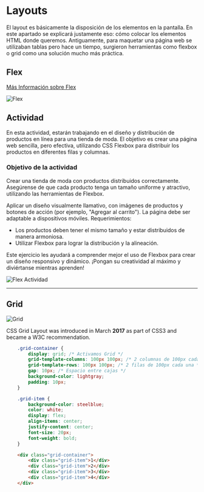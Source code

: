 # Layouts
El layout es básicamente la disposición de los elementos en la pantalla. En este apartado se explicará justamente eso: cómo colocar los elementos HTML donde queremos. Antiguamente, para maquetar una página web se utilizaban tablas pero hace un tiempo, surgieron herramientas como flexbox o grid como una solución mucho más práctica.

## Flex
[Más Información sobre Flex](https://css-tricks.com/snippets/css/a-guide-to-flexbox/)

![Flex](../../x-assets/UF1841/flex.png)

## Actividad
En esta actividad, estarán trabajando en el diseño y distribución de productos en línea para una tienda de moda. El objetivo es crear una página web sencilla, pero efectiva, utilizando CSS Flexbox para distribuir los productos en diferentes filas y columnas.

### Objetivo de la actividad

Crear una tienda de moda con productos distribuidos correctamente.
Asegúrense de que cada producto tenga un tamaño uniforme y atractivo, utilizando las herramientas de Flexbox.

Aplicar un diseño visualmente llamativo, con imágenes de productos y botones de acción (por ejemplo, "Agregar al carrito").
La página debe ser adaptable a dispositivos móviles.
Requerimientos:
- Los productos deben tener el mismo tamaño y estar distribuidos de manera armoniosa.
- Utilizar Flexbox para lograr la distribución y la alineación.

Este ejercicio les ayudará a comprender mejor el uso de Flexbox para crear un diseño responsivo y dinámico. ¡Pongan su creatividad al máximo y diviértanse mientras aprenden!



![Flex Actividad](../../x-assets/UF1841/flex.actividad.png)

---

## Grid
![Grid](https://css-tricks.com/snippets/css/complete-guide-grid/)

CSS Grid Layout was introduced in March **2017** as part of CSS3 and became a W3C recommendation.


```css
    .grid-container {
        display: grid; /* Activamos Grid */
        grid-template-columns: 100px 100px; /* 2 columnas de 100px cada una */
        grid-template-rows: 100px 100px; /* 2 filas de 100px cada una */
        gap: 10px; /* Espacio entre cajas */
        background-color: lightgray;
        padding: 10px;
    }

    .grid-item {
        background-color: steelblue;
        color: white;
        display: flex;
        align-items: center;
        justify-content: center;
        font-size: 20px;
        font-weight: bold;
    }
```


```html
    <div class="grid-container">
        <div class="grid-item">1</div>
        <div class="grid-item">2</div>
        <div class="grid-item">3</div>
        <div class="grid-item">4</div>
    </div>
```

